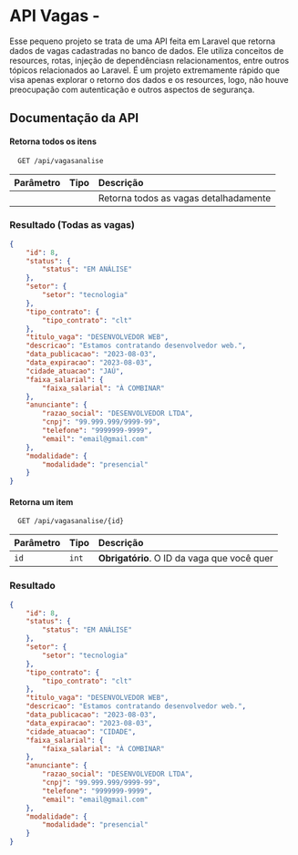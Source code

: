 
# API Vagas -

Esse pequeno projeto se trata de uma API feita em Laravel que retorna dados de vagas cadastradas no banco de dados. Ele utiliza conceitos de resources, rotas, injeção de dependênciasn relacionamentos, entre outros tópicos relacionados ao Laravel.
É um projeto extremamente rápido que visa apenas explorar o retorno dos dados e os resources, logo, não houve preocupação com autenticação e outros aspectos de segurança.




## Documentação da API

#### Retorna todos os itens

```http
  GET /api/vagasanalise
```

| Parâmetro   | Tipo       | Descrição                           |
| :---------- | :--------- | :---------------------------------- |
|  |  | Retorna todos as vagas detalhadamente |

### Resultado (Todas as vagas)
```json
{
    "id": 8,
    "status": {
        "status": "EM ANÁLISE"
    },
    "setor": {
        "setor": "tecnologia"
    },
    "tipo_contrato": {
        "tipo_contrato": "clt"
    },
    "titulo_vaga": "DESENVOLVEDOR WEB",
    "descricao": "Estamos contratando desenvolvedor web.",
    "data_publicacao": "2023-08-03",
    "data_expiracao": "2023-08-03",
    "cidade_atuacao": "JAÚ",
    "faixa_salarial": {
        "faixa_salarial": "À COMBINAR"
    },
    "anunciante": {
        "razao_social": "DESENVOLVEDOR LTDA",
        "cnpj": "99.999.999/9999-99",
        "telefone": "9999999-9999",
        "email": "email@gmail.com"
    },
    "modalidade": {
        "modalidade": "presencial"
    }
}

```


#### Retorna um item

```http
  GET /api/vagasanalise/{id}
```

| Parâmetro   | Tipo       | Descrição                                   |
| :---------- | :--------- | :------------------------------------------ |
| `id`      | `int` | **Obrigatório**. O ID da vaga que você quer |

### Resultado
```json
{
    "id": 8,
    "status": {
        "status": "EM ANÁLISE"
    },
    "setor": {
        "setor": "tecnologia"
    },
    "tipo_contrato": {
        "tipo_contrato": "clt"
    },
    "titulo_vaga": "DESENVOLVEDOR WEB",
    "descricao": "Estamos contratando desenvolvedor web.",
    "data_publicacao": "2023-08-03",
    "data_expiracao": "2023-08-03",
    "cidade_atuacao": "CIDADE",
    "faixa_salarial": {
        "faixa_salarial": "À COMBINAR"
    },
    "anunciante": {
        "razao_social": "DESENVOLVEDOR LTDA",
        "cnpj": "99.999.999/9999-99",
        "telefone": "9999999-9999",
        "email": "email@gmail.com"
    },
    "modalidade": {
        "modalidade": "presencial"
    }
}

```
